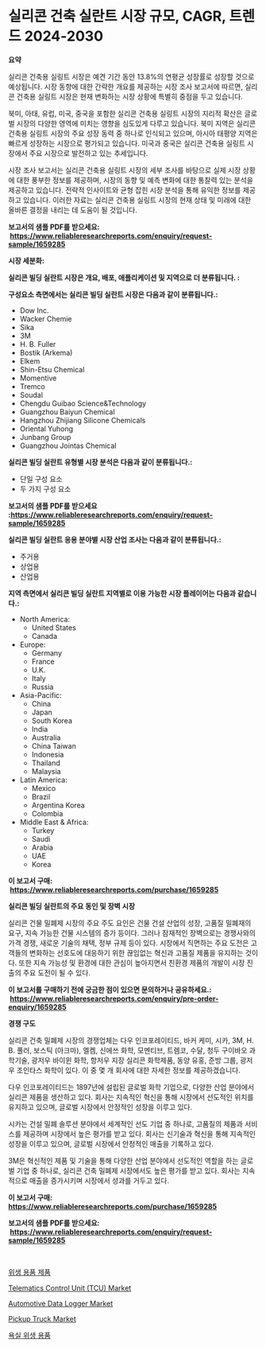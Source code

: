 <p><h1>실리콘 건축 실란트 시장 규모, CAGR, 트렌드 2024-2030</h1></p><p><strong>요약</strong></p>
<p><p>실리콘 건축용 실링트 시장은 예견 기간 동안 13.8%의 연평균 성장률로 성장할 것으로 예상됩니다. 시장 동향에 대한 간략한 개요를 제공하는 시장 조사 보고서에 따르면, 실리콘 건축용 실링트 시장은 현재 변화하는 시장 상황에 특별히 중점을 두고 있습니다.</p><p>북미, 아태, 유럽, 미국, 중국을 포함한 실리콘 건축용 실링트 시장의 지리적 확산은 글로벌 시장의 다양한 영역에 미치는 영향을 심도있게 다루고 있습니다. 북미 지역은 실리콘 건축용 실링트 시장의 주요 성장 동력 중 하나로 인식되고 있으며, 아시아 태평양 지역은 빠르게 성장하는 시장으로 평가되고 있습니다. 미국과 중국은 실리콘 건축용 실링트 시장에서 주요 시장으로 발전하고 있는 추세입니다.</p><p>시장 조사 보고서는 실리콘 건축용 실링트 시장의 세부 조사를 바탕으로 실제 시장 상황에 대한 풍부한 정보를 제공하며, 시장의 동향 및 예측 변화에 대한 통찰력 있는 분석을 제공하고 있습니다. 전략적 인사이트와 균형 잡힌 시장 분석을 통해 유익한 정보를 제공하고 있습니다. 이러한 자료는 실리콘 건축용 실링트 시장의 현재 상태 및 미래에 대한 올바른 결정을 내리는 데 도움이 될 것입니다.</p></p>
<p><strong>보고서의 샘플 PDF를 받으세요: &nbsp;<a href="https://www.reliableresearchreports.com/enquiry/request-sample/1659285">https://www.reliableresearchreports.com/enquiry/request-sample/1659285</a></strong></p>
<p><strong>시장 세분화:</strong></p>
<p><strong> 실리콘 빌딩 실란트 시장은 개요, 배포, 애플리케이션 및 지역으로 더 분류됩니다. :</strong></p>
<p><strong>구성요소 측면에서는 실리콘 빌딩 실란트 시장은 다음과 같이 분류됩니다.:</strong></p>
<p><ul><li>Dow Inc.</li><li>Wacker Chemie</li><li>Sika</li><li>3M</li><li>H. B. Fuller</li><li>Bostik (Arkema)</li><li>Elkem</li><li>Shin-Etsu Chemical</li><li>Momentive</li><li>Tremco</li><li>Soudal</li><li>Chengdu Guibao Science&Technology</li><li>Guangzhou Baiyun Chemical</li><li>Hangzhou Zhijiang Silicone Chemicals</li><li>Oriental Yuhong</li><li>Junbang Group</li><li>Guangzhou Jointas Chemical</li></ul></p>
<p><strong> 실리콘 빌딩 실란트 유형별 시장 분석은 다음과 같이 분류됩니다.:</strong></p>
<p><ul><li>단일 구성 요소</li><li>두 가지 구성 요소</li></ul></p>
<p><strong>보고서의 샘플 PDF를 받으세요 :<a href="https://www.reliableresearchreports.com/enquiry/request-sample/1659285">https://www.reliableresearchreports.com/enquiry/request-sample/1659285</a></strong></p>
<p><strong> 실리콘 빌딩 실란트 응용 분야별 시장 산업 조사는 다음과 같이 분류됩니다.:</strong></p>
<p><ul><li>주거용</li><li>상업용</li><li>산업용</li></ul></p>
<p><strong>지역 측면에서 실리콘 빌딩 실란트 지역별로 이용 가능한 시장 플레이어는 다음과 같습니다.:</strong></p>
<p><ul>
    <li>
        North America:
        <ul>
            <li>United States</li>
            <li>Canada</li>
        </ul>
    </li>
    <li>
        Europe:
        <ul>
            <li>Germany</li>
            <li>France</li>
            <li>U.K.</li>
            <li>Italy</li>
            <li>Russia</li>
        </ul>
    </li>
    <li>
        Asia-Pacific:
        <ul>
            <li>China</li>
            <li>Japan</li>
            <li>South Korea</li>
            <li>India</li>
            <li>Australia</li>
            <li>China Taiwan</li>
            <li>Indonesia</li>
            <li>Thailand</li>
            <li>Malaysia</li>
        </ul>
    </li>
    <li>
        Latin America:
        <ul>
            <li>Mexico</li>
            <li>Brazil</li>
            <li>Argentina Korea</li>
            <li>Colombia</li>
        </ul>
    </li>
    <li>
        Middle East & Africa:
        <ul>
            <li>Turkey</li>
            <li>Saudi</li>
            <li>Arabia</li>
            <li>UAE</li>
            <li>Korea</li>
        </ul>
    </li>
    </ul></p>
<p><strong>이 보고서 구매: &nbsp;<a href="https://www.reliableresearchreports.com/purchase/1659285">https://www.reliableresearchreports.com/purchase/1659285</a></strong></p>
<p><strong>실리콘 빌딩 실란트의 주요 동인 및 장벽 시장</strong></p>
<p><p>실리콘 건물 밀폐제 시장의 주요 주도 요인은 건물 건설 산업의 성장, 고품질 밀폐재의 요구, 지속 가능한 건물 시스템의 증가 등이다. 그러나 잠재적인 장벽으로는 경쟁사와의 가격 경쟁, 새로운 기술의 채택, 정부 규제 등이 있다. 시장에서 직면하는 주요 도전은 고객들의 변화하는 선호도에 대응하기 위한 끊임없는 혁신과 고품질 제품을 유지하는 것이다. 또한 지속 가능성 및 환경에 대한 관심이 높아지면서 친환경 제품의 개발이 시장 진출의 주요 도전이 될 수 있다.</p></p>
<p><strong>이 보고서를 구매하기 전에 궁금한 점이 있으면 문의하거나 공유하세요.: &nbsp;<a href="https://www.reliableresearchreports.com/enquiry/pre-order-enquiry/1659285">https://www.reliableresearchreports.com/enquiry/pre-order-enquiry/1659285</a></strong></p>
<p><strong>경쟁 구도</strong></p>
<p><p>실리콘 건축 밀폐제 시장의 경쟁업체는 다우 인코포레이티드, 바커 케미, 시카, 3M, H. B. 풀러, 보스틱 (아크마), 엘켐, 신에쓰 화학, 모멘티브, 트렘코, 수달, 청두 구이바오 과학기술, 광저우 바이윈 화학, 항저우 지장 실리콘 화학제품, 동양 유홍, 준방 그룹, 광저우 조인타스 화학이 있다. 이 중 몇 개 회사에 대한 자세한 정보를 제공하겠습니다.</p><p>다우 인코포레이티드는 1897년에 설립된 글로벌 화학 기업으로, 다양한 산업 분야에서 실리콘 제품을 생산하고 있다. 회사는 지속적인 혁신을 통해 시장에서 선도적인 위치를 유지하고 있으며, 글로벌 시장에서 안정적인 성장을 이루고 있다.</p><p>시카는 건설 밀폐 솔루션 분야에서 세계적인 선도 기업 중 하나로, 고품질의 제품과 서비스를 제공하며 시장에서 높은 평가를 받고 있다. 회사는 신기술과 혁신을 통해 지속적인 성장을 이루고 있으며, 글로벌 시장에서 안정적인 매출을 기록하고 있다.</p><p>3M은 혁신적인 제품 및 기술을 통해 다양한 산업 분야에서 선도적인 역할을 하는 글로벌 기업 중 하나로, 실리콘 건축 밀폐제 시장에서도 높은 평가를 받고 있다. 회사는 지속적으로 매출을 증가시키며 시장에서 성과를 거두고 있다.</p></p>
<p><strong>이 보고서 구매: &nbsp; <a href="https://www.reliableresearchreports.com/purchase/1659285">https://www.reliableresearchreports.com/purchase/1659285</a></strong></p>
<p><strong>보고서의 샘플 PDF를 받으세요: &nbsp;<a href="https://www.reliableresearchreports.com/enquiry/request-sample/1659285">https://www.reliableresearchreports.com/enquiry/request-sample/1659285</a></strong><strong></strong></p>
<p>&nbsp;</p>
<p><p><a href="https://github.com/vsoq0zknh59/Market-Research-Report-List-1/blob/main/204643412584.md">위생 용품 제품</a></p><p><a href="https://github.com/NorbertYates/Market-Research-Report-List-4/blob/main/telematics-control-unit-tcu-market.md">Telematics Control Unit (TCU) Market</a></p><p><a href="https://issuu.com/reportprime-2/docs/automotive-data-logger-market-size-2030.pptx">Automotive Data Logger Market</a></p><p><a href="https://issuu.com/reportprime-2/docs/pickup-truck-market-size-2030.pptx">Pickup Truck Market</a></p><p><a href="https://github.com/Tristiarton768456/Market-Research-Report-List-1/blob/main/541684612585.md">욕실 위생 용품</a></p></p>